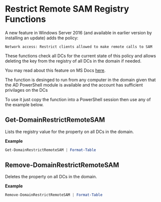 # Restrict Remote SAM Registry Functions
A new feature in Windows Server 2016 (and available in earlier version by installing an update) adds the policy: 
```
Network access: Restrict clients allowed to make remote calls to SAM
```
These functions check all DCs for the current state of this policy and allows deleting the key from the registry of all DCs in the domain if needed.

You may read about this feature on MS Docs [here](https://docs.microsoft.com/en-us/windows/security/threat-protection/security-policy-settings/network-access-restrict-clients-allowed-to-make-remote-sam-calls).

The function is desinged to run from any computer in the domain given that the AD PowerShell module is available and the account has sufficient privilages on the DCs

To use it just copy the function into a PowerShell session then use any of the example below.

## Get-DomainRestrictRemoteSAM
Lists the registry value for the property on all DCs in the domain.

**Example**
```PowerShell
Get-DomainRestrictRemoteSAM | Format-Table
```

## Remove-DomainRestrictRemoteSAM
Deletes the property on all DCs in the domain.

**Example**
```PowerShell
Remove-DomainRestrictRemoteSAM | Format-Table
```